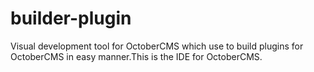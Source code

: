 # builder-plugin
Visual development tool for OctoberCMS which use to build plugins for OctoberCMS in easy manner.This is the IDE for OctoberCMS.
